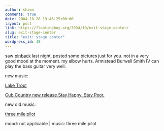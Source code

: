 ```yaml
---
author: shawn
comments: true
date: 2004-10-28 19:46:25+00:00
layout: post
link: https://floatingboy.org/2004/10/exit-stage-center/
slug: exit-stage-center
title: "exit: stage center"
wordpress_id: 48
---
```


saw [pinback](http://www.pinback.com) last night, posted some pictures just for you. not in a very good mood at the moment. my elbow hurts.
Armistead Burwell Smith IV can play the bass guitar very well.

new music:

[Lake Trout](http://www.laketrout.com/)

[Cub Country new release Stay Happy. Stay Poor.](http://tinyurl.com/6pl3j)

new old music:

[three mile pilot](http://www.mp3it.com/artist.php?artist_id=33)

mood: not applicable | music: three mile pilot
